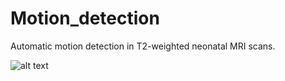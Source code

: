 # Motion_detection
Automatic motion detection in T2-weighted neonatal MRI scans.

![alt text](https://github.com/Verschuur95/Motion_detection/Peakdetection_motion.jpg?raw=true)
